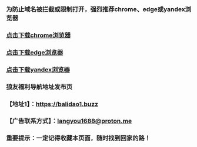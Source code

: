 ### 为防止域名被拦截或限制打开，强烈推荐chrome、edge或yandex浏览器

### [点击下载chrome浏览器](https://www.google.cn/chrome)
### [点击下载edge浏览器](https://www.microsoft.com/zh-cn/edge/download)
### [点击下载yandex浏览器](https://browser.yandex.com/)


### 狼友福利导航地址发布页
### 【地址1】：https://balidao1.buzz


### 【广告联系方式】：langyou1688@proton.me

### 重要提示：一定记得收藏本页面，随时找到回家的路！
